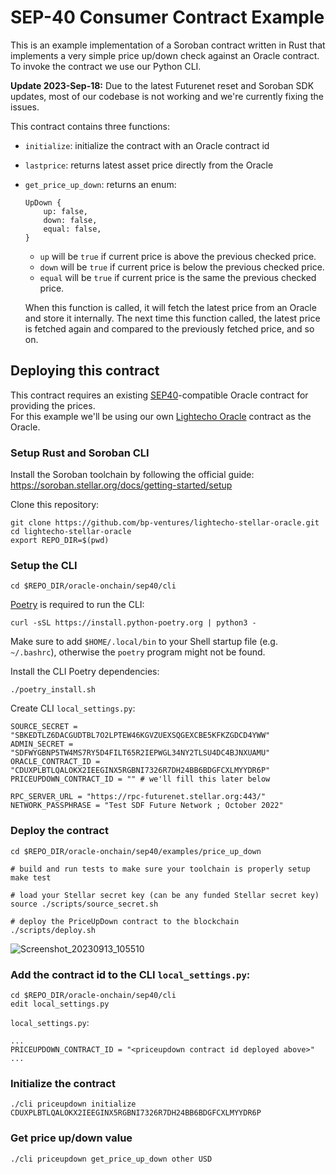 # SEP-40 Consumer Contract Example

This is an example implementation of a Soroban contract written in Rust that
implements a very simple price up/down check against an Oracle contract.  
To invoke the contract we use our Python CLI.

**Update 2023-Sep-18:**
Due to the latest Futurenet reset and Soroban SDK updates, most of our codebase is not
working and we're currently fixing the issues.

This contract contains three functions:

- `initialize`: initialize the contract with an Oracle contract id
- `lastprice`: returns latest asset price directly from the Oracle
- `get_price_up_down`: returns an enum:

  ```
  UpDown {
      up: false,
      down: false,
      equal: false,
  }
  ```

  - `up` will be `true` if current price is above the previous checked price.
  - `down` will be `true` if current price is below the previous checked price.
  - `equal` will be `true` if current price is the same the previous checked price.

  When this function is called, it will fetch the latest price from an Oracle
  and store it internally. The next time this function called, the latest price
  is fetched again and compared to the previously fetched price, and so on.

## Deploying this contract

This contract requires an existing [SEP40](https://github.com/stellar/stellar-protocol/blob/master/ecosystem/sep-0040.md)-compatible Oracle contract for providing the prices.  
For this example we'll be using our own [Lightecho Oracle](https://github.com/bp-ventures/lightecho-stellar-oracle/tree/trunk/oracle-onchain/sep40/contract) contract as the Oracle.

### Setup Rust and Soroban CLI

Install the Soroban toolchain by following the official guide:  
https://soroban.stellar.org/docs/getting-started/setup

Clone this repository:

```
git clone https://github.com/bp-ventures/lightecho-stellar-oracle.git
cd lightecho-stellar-oracle
export REPO_DIR=$(pwd)
```

### Setup the CLI

```
cd $REPO_DIR/oracle-onchain/sep40/cli
```

[Poetry](https://python-poetry.org/) is required to run the CLI:

```
curl -sSL https://install.python-poetry.org | python3 -
```

Make sure to add `$HOME/.local/bin` to your Shell startup file (e.g. `~/.bashrc`),
otherwise the `poetry` program might not be found.

Install the CLI Poetry dependencies:

```
./poetry_install.sh
```

Create CLI `local_settings.py`:

```
SOURCE_SECRET = "SBKEDTLZ6DACGUDTBL7O2LPTEW46KGVZUEXSQGEXCBE5KFKZGDCD4YWW"
ADMIN_SECRET = "SDFWYGBNP5TW4MS7RY5D4FILT65R2IEPWGL34NY2TLSU4DC4BJNXUAMU"
ORACLE_CONTRACT_ID = "CDUXPLBTLQALOKX2IEEGINX5RGBNI7326R7DH24BB6BDGFCXLMYYDR6P"
PRICEUPDOWN_CONTRACT_ID = "" # we'll fill this later below

RPC_SERVER_URL = "https://rpc-futurenet.stellar.org:443/"
NETWORK_PASSPHRASE = "Test SDF Future Network ; October 2022"
```

### Deploy the contract

```
cd $REPO_DIR/oracle-onchain/sep40/examples/price_up_down

# build and run tests to make sure your toolchain is properly setup
make test

# load your Stellar secret key (can be any funded Stellar secret key)
source ./scripts/source_secret.sh

# deploy the PriceUpDown contract to the blockchain
./scripts/deploy.sh
```

![Screenshot_20230913_105510](https://github.com/bp-ventures/lightecho-stellar-oracle/assets/26092447/a4156733-cd57-4265-805a-20af12ab38ec)


### Add the contract id to the CLI `local_settings.py`:

```
cd $REPO_DIR/oracle-onchain/sep40/cli
edit local_settings.py
```

`local_settings.py`:

```
...
PRICEUPDOWN_CONTRACT_ID = "<priceupdown contract id deployed above>"
...
```

### Initialize the contract

```
./cli priceupdown initialize CDUXPLBTLQALOKX2IEEGINX5RGBNI7326R7DH24BB6BDGFCXLMYYDR6P
```

### Get price up/down value

```
./cli priceupdown get_price_up_down other USD
```
